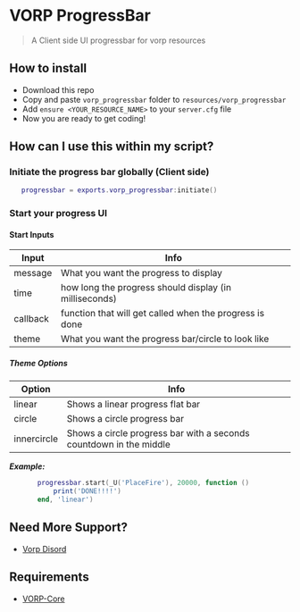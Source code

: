 # VORP ProgressBar
> A Client side UI progressbar for vorp resources

## How to install
* Download this repo
* Copy and paste `vorp_progressbar` folder to `resources/vorp_progressbar`
* Add `ensure <YOUR_RESOURCE_NAME>` to your `server.cfg` file
* Now you are ready to get coding!

## How can I use this within my script?

### Initiate the progress bar globally (Client side)
 ```lua
    progressbar = exports.vorp_progressbar:initiate()
 ```
 
### Start your progress UI

#### Start Inputs
| Input | Info |
|--|--|
| message | What you want the progress to display |
| time | how long the progress should display (in milliseconds) |
| callback | function that will get called when the progress is done |
| theme | What you want the progress bar/circle to look like |

##### Theme Options
| Option | Info |
|--|--|
| linear | Shows a linear progress flat bar |
| circle | Shows a circle progress bar |
| innercircle | Shows a circle progress bar with a seconds countdown in the middle |

_**Example:**_
 ```lua
        progressbar.start(_U('PlaceFire'), 20000, function ()
            print('DONE!!!!')
        end, 'linear')
 ```

## Need More Support? 
- [Vorp Disord](https://discord.gg/DHGVAbCj7N)

## Requirements
- [VORP-Core](https://github.com/VORPCORE/VORP-Core/releases)
